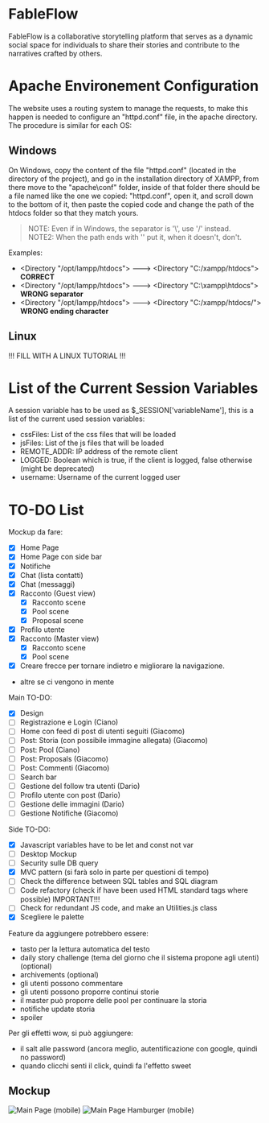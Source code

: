 # FableFlow
FableFlow is a collaborative storytelling platform that serves as a dynamic social space for individuals to share their stories and contribute to the narratives crafted by others.

# Apache Environement Configuration
The website uses a routing system to manage the requests, to make this happen is needed to configure an "httpd.conf" file, in the apache directory.
The procedure is similar for each OS:

## Windows
On Windows, copy the content of the file "httpd.conf" (located in the directory of the project), and go in the installation directory of XAMPP, from there move to the "apache\conf\" folder, inside of that folder there should be a file named like the one we copied: "httpd.conf", open it, and scroll down to the bottom of it, then paste the copied code and change the path of the htdocs folder so that they match yours.
> NOTE: Even if in Windows, the separator is '\\', use '/' instead.\
> NOTE2: When the path ends with '\' put it, when it doesn't, don't.

Examples:
- <Directory "/opt/lampp/htdocs"> ---> <Directory "C:/xampp/htdocs"> **CORRECT**
- <Directory "/opt/lampp/htdocs"> ---> <Directory "C:\xampp\htdocs"> **WRONG separator**
- <Directory "/opt/lampp/htdocs"> ---> <Directory "C:/xampp/htdocs/"> **WRONG ending character**

## Linux
!!! FILL WITH A LINUX TUTORIAL !!!

# List of the Current Session Variables
A session variable has to be used as $_SESSION['variableName'], this is a list of the current used session variables:
- cssFiles: List of the css files that will be loaded
- jsFiles: List of the js files that will be loaded
- REMOTE_ADDR: IP address of the remote client
- LOGGED: Boolean which is true, if the client is logged, false otherwise (might be deprecated)
- username: Username of the current logged user

# TO-DO List
Mockup da  fare:
- [x] Home Page 
- [x] Home Page con side bar
- [x] Notifiche
- [x] Chat (lista contatti)
- [x] Chat (messaggi)
- [x] Racconto (Guest view)
    - [x] Racconto scene
    - [x] Pool scene
    - [x] Proposal scene
- [x] Profilo utente
- [X] Racconto (Master view)
    - [X] Racconto scene 
    - [x] Pool scene
- [X] Creare frecce per tornare indietro e migliorare la navigazione.
+ altre se ci vengono in mente

Main TO-DO:
- [X] Design
- [ ] Registrazione e Login (Ciano)
- [ ] Home con feed di post di utenti seguiti (Giacomo)
- [ ] Post: Storia (con possibile immagine allegata) (Giacomo)
- [ ] Post: Pool (Ciano)
- [ ] Post: Proposals (Giacomo)
- [ ] Post: Commenti (Giacomo)
- [ ] Search bar
- [ ] Gestione del follow tra utenti (Dario)
- [ ] Profilo utente con post (Dario)
- [ ] Gestione delle immagini (Dario)
- [ ] Gestione Notifiche (Giacomo)

Side TO-DO:
- [X] Javascript variables have to be let and const not var
- [ ] Desktop Mockup
- [ ] Security sulle DB query
- [X] MVC pattern (si farà solo in parte per questioni di tempo)
- [ ] Check the difference between SQL tables and SQL diagram
- [ ] Code refactory (check if have been used HTML standard tags where possible) IMPORTANT!!!
- [ ] Check for redundant JS code, and make an Utilities.js class
- [X] Scegliere le palette

Feature da aggiungere potrebbero essere:
- tasto per la lettura automatica del testo
- daily story challenge (tema del giorno che il sistema propone agli utenti) (optional)
- archivements (optional)
- gli utenti possono commentare
- gli utenti possono proporre continui storie
- il master può proporre delle pool per continuare la storia
- notifiche update storia
- spoiler

Per gli effetti wow, si può aggiungere:
- il salt alle password (ancora meglio, autentificazione con google, quindi no password)
- quando clicchi senti il click, quindi fa l'effetto sweet

## Mockup
![Main Page (mobile)](https://github.com/IGieckI/FableFlow/assets/52384860/210674b1-eea4-47c9-8da4-065bda3152a1)
![Main Page Hamburger (mobile)](https://github.com/IGieckI/FableFlow/assets/52384860/8fbeb592-5b46-48f0-86d2-3b8daf65731b)
